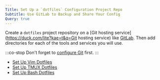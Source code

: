```yaml
---
Title: Set Up a `dotfiles` Configuration Project Repo
Subtitle: Use GitLab to Backup and Share Your Config
Query: true
---
```


Create a `dotfiles` project repository on a [Git hosting service](https://duck.com/lite?kae=t&q=Git hosting service) like [GitLab](/services/gitlab/). Then add directories for each of the tools and services you will use.

:::co-stop
Don't forget to [configure Git](/tools/git/config/) first.
:::

* [Set Up Vim Dotfiles](./vim/)
* [Set Up TMUX Dotfiles](./tmux/)
* [Set Up Bash Dotfiles](./bash/)
